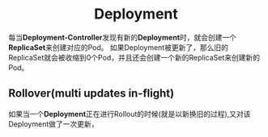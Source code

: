 # <center>Deployment
每当**Deployment-Controller**发现有新的**Deployment**时，就会创建一个**ReplicaSet**来创建对应的Pod。
如果Deployment被更新了，那么旧的ReplicaSet就会被收缩到0个Pod，并且还会创建一个新的ReplicaSet来创建新的Pod。

## Rollover(multi updates in-flight)
如果当一个**Deployment**正在进行Rollout的时候(就是以新换旧的过程),又对该Deployment做了一次更新，